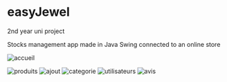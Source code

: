 # easyJewel

2nd year uni project

Stocks management app made in Java Swing
connected to an online store 

![accueil](https://user-images.githubusercontent.com/91760938/192160308-db86d87a-57b1-42de-91b6-1c3910d7fd6f.png)

![produits](https://user-images.githubusercontent.com/91760938/192160310-1ea0a687-1939-44fa-9c1f-d6c3d8e6a07d.png)
![ajout](https://user-images.githubusercontent.com/91760938/192160314-2466b3c9-3180-4d17-aabb-083b18c26fb8.png)
![categorie](https://user-images.githubusercontent.com/91760938/192160316-e326241c-5b43-495d-aeb3-b808a40611e7.png)
![utilisateurs](https://user-images.githubusercontent.com/91760938/192160320-51ec0fcf-8f17-4ab2-9349-224a975eae38.png)
![avis](https://user-images.githubusercontent.com/91760938/192160326-a17b9070-f68b-4a59-b9b6-db9a798aeddd.png)
